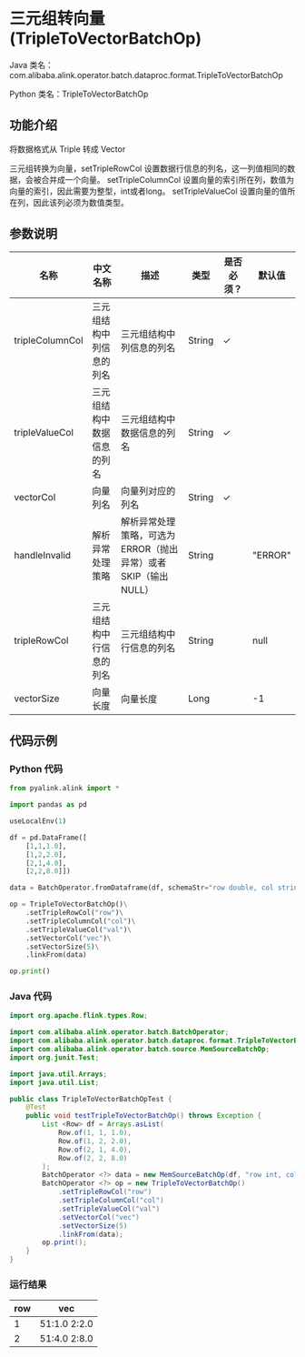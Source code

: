 # 三元组转向量 (TripleToVectorBatchOp)
Java 类名：com.alibaba.alink.operator.batch.dataproc.format.TripleToVectorBatchOp

Python 类名：TripleToVectorBatchOp


## 功能介绍
将数据格式从 Triple 转成 Vector

三元组转换为向量，setTripleRowCol 设置数据行信息的列名，这一列值相同的数据，会被合并成一个向量。
setTripleColumnCol 设置向量的索引所在列，数值为向量的索引，因此需要为整型，int或者long。
setTripleValueCol 设置向量的值所在列，因此该列必须为数值类型。

## 参数说明

| 名称 | 中文名称 | 描述 | 类型 | 是否必须？ | 默认值 |
| --- | --- | --- | --- | --- | --- |
| tripleColumnCol | 三元组结构中列信息的列名 | 三元组结构中列信息的列名 | String | ✓ |  |
| tripleValueCol | 三元组结构中数据信息的列名 | 三元组结构中数据信息的列名 | String | ✓ |  |
| vectorCol | 向量列名 | 向量列对应的列名 | String | ✓ |  |
| handleInvalid | 解析异常处理策略 | 解析异常处理策略，可选为ERROR（抛出异常）或者SKIP（输出NULL） | String |  | "ERROR" |
| tripleRowCol | 三元组结构中行信息的列名 | 三元组结构中行信息的列名 | String |  | null |
| vectorSize | 向量长度 | 向量长度 | Long |  | -1 |

## 代码示例
### Python 代码
```python
from pyalink.alink import *

import pandas as pd

useLocalEnv(1)

df = pd.DataFrame([
    [1,1,1.0],
    [1,2,2.0],
    [2,1,4.0],
    [2,2,8.0]])

data = BatchOperator.fromDataframe(df, schemaStr="row double, col string, val double")

op = TripleToVectorBatchOp()\
    .setTripleRowCol("row")\
    .setTripleColumnCol("col")\
    .setTripleValueCol("val")\
    .setVectorCol("vec")\
    .setVectorSize(5)\
    .linkFrom(data)

op.print()
```
### Java 代码
```java
import org.apache.flink.types.Row;

import com.alibaba.alink.operator.batch.BatchOperator;
import com.alibaba.alink.operator.batch.dataproc.format.TripleToVectorBatchOp;
import com.alibaba.alink.operator.batch.source.MemSourceBatchOp;
import org.junit.Test;

import java.util.Arrays;
import java.util.List;

public class TripleToVectorBatchOpTest {
	@Test
	public void testTripleToVectorBatchOp() throws Exception {
		List <Row> df = Arrays.asList(
			Row.of(1, 1, 1.0),
			Row.of(1, 2, 2.0),
			Row.of(2, 1, 4.0),
			Row.of(2, 2, 8.0)
		);
		BatchOperator <?> data = new MemSourceBatchOp(df, "row int, col int, val double");
		BatchOperator <?> op = new TripleToVectorBatchOp()
			.setTripleRowCol("row")
			.setTripleColumnCol("col")
			.setTripleValueCol("val")
			.setVectorCol("vec")
			.setVectorSize(5)
			.linkFrom(data);
		op.print();
	}
}
```

### 运行结果

row|vec
---|---
1|$5$1:1.0 2:2.0
2|$5$1:4.0 2:8.0
    
